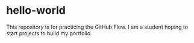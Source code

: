 # hello-world
This repository is for practicing the GitHub Flow.
I am a student hoping to start projects to build my portfolio.
